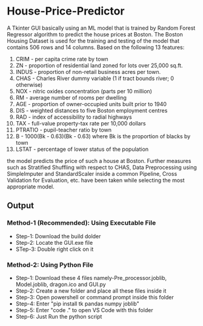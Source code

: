# **House-Price-Predictor**

A Tkinter GUI basically using an ML model that is trained by Random Forest Regressor algorithm to predict the house prices at Boston. The Boston Housing Dataset is used for the training and testing of the model that contains 506 rows and 14 columns. Based on the following 13 features:

1. CRIM - per capita crime rate by town
2. ZN - proportion of residential land zoned for lots over 25,000 sq.ft.
3. INDUS - proportion of non-retail business acres per town.
4. CHAS - Charles River dummy variable (1 if tract bounds river; 0 otherwise)
5. NOX - nitric oxides concentration (parts per 10 million)
6. RM - average number of rooms per dwelling
7. AGE - proportion of owner-occupied units built prior to 1940
8. DIS - weighted distances to five Boston employment centres
9. RAD - index of accessibility to radial highways
10. TAX - full-value property-tax rate per 10,000 dollars
11. PTRATIO - pupil-teacher ratio by town
12. B - 1000(Bk - 0.63)(Bk - 0.63) where Bk is the proportion of blacks by town
13. LSTAT - percentage of lower status of the population

the model predicts the price of such a house at Boston. Further measures such as Stratified Shuffling with respect to CHAS, Data Preprocessing using SimpleImputer and StandardScaler inside a common Pipeline, Cross Validation for Evaluation, etc. have been taken while selecting the most appropriate model.


## **Output** 

### **Method-1 (Recommended): Using Executable File**
* Step-1: Download the build dolder
* Step-2: Locate the GUI.exe file
* STep-3: Double right click on it  
### **Method-2: Using Python File**
* Step-1: Download these 4 files namely-Pre_processor.joblib, Model.joblib, dragon.ico and GUI.py
* Step-2: Create a new folder and place all these files inside it
* Step-3: Open powershell or command prompt inside this folder
* Step-4: Enter "pip install tk pandas numpy joblib"
* Step-5: Enter "code ." to open VS Code with this folder
* Step-6: Just Run the python script 
